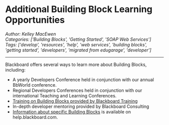 # Additional Building Block Learning Opportunities
*Author: Kelley MacEwen*  
*Categories: ['Building Blocks', 'Getting Started', 'SOAP Web Services']*  
*Tags: ['develop', 'resources', 'help', 'web services', 'building blocks', 'getting started', 'developers', 'migrated from edugarage', 'developer']*  
<hr />
Blackboard offers several ways to learn more about Building Blocks, including:

  * A yearly Developers Conference held in conjunction with our annual BbWorld conference.
  * Regional Developers Conferences held in conjunction with our international Teaching and Learning Conferences.
  * [Training on Building Blocks provided by Blackboard Training](https://community.blackboard.com/external-link.jspa?url=http%3A//www.blackboard.com/Teaching-Learning/Services/Training.aspx)
  * In-depth developer mentoring provided by Blackboard Consulting
  * [Information about specific Building Blocks](https://en-us.help.blackboard.com/Learn/Building_Blocks) is available on help.blackboard.com.


